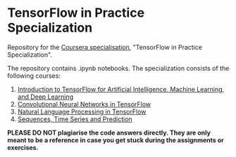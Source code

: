 # TensorFlow in Practice Specialization
Repository for the [Coursera specialisation](https://www.coursera.org/specializations/tensorflow-in-practice), "TensorFlow in Practice Specialization".

The repository contains .ipynb notebooks.
The specialization consists of the following courses:

1. [Introduction to TensorFlow for Artificial Intelligence, Machine Learning, and Deep Learning](https://github.com/khushipathak/TensorFlow-in-Practice-Coursera/tree/master/Course-1)
2. [Convolutional Neural Networks in TensorFlow](https://github.com/khushipathak/TensorFlow-in-Practice-Coursera/tree/master/Course-2)
3. [Natural Language Processing in TensorFlow](https://github.com/khushipathak/TensorFlow-in-Practice-Coursera/tree/master/Course-3)
4. [Sequences, Time Series and Prediction](https://github.com/khushipathak/TensorFlow-in-Practice-Coursera/tree/master/Course-4)

**PLEASE DO NOT plagiarise the code answers directly. They are only meant to be a reference in case you get stuck during the assignments or exercises.**
